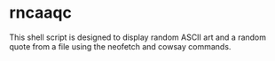 # rncaaqc
This shell script is designed to display random ASCII art and a random quote from a file using the neofetch and cowsay commands.
